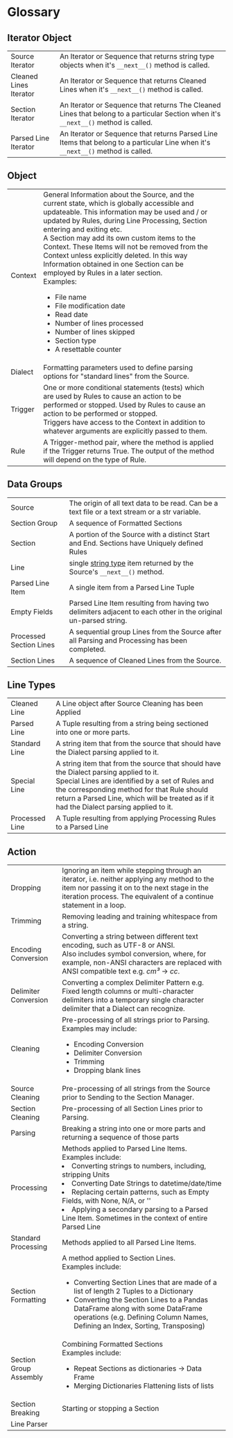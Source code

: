 # Glossary

## Iterator Object

<table>
<tr><td>Source Iterator</td>
  <td>An Iterator or Sequence that returns string type objects when it's
  <code>__next__()</code> method is called.</td></tr>
<tr><td>Cleaned Lines Iterator</td>
  <td>An Iterator or Sequence that returns Cleaned Lines when it's
  <code>__next__()</code> method is called.</td></tr>
<tr><td>Section Iterator</td>
  <td>An Iterator or Sequence that returns The Cleaned Lines that belong to a
  particular Section when it's
  <code>__next__()</code> method is called.</td></tr>
<tr><td>Parsed Line Iterator</td>
  <td>An Iterator or Sequence that returns Parsed Line Items that belong to a
  particular Line when it's
  <code>__next__()</code> method is called.</td></tr>
</table>

## Object

<table>
<tr><td>Context</td>
  <td>General Information about the Source, and the current state, which is
    globally accessible and updateable. This information may be used and / or
    updated by Rules, during Line Processing, Section entering and exiting
    etc.<br>
    A Section may add its own custom items to the Context. These Items will not
    be removed from the Context unless explicitly deleted. In this way
    Information obtained in one Section can be employed by Rules in a later
    section.<br>
    Examples:<br>
    <ul>
    <li>File name
    <li>File modification date
    <li>Read date
    <li>Number of lines processed
    <li>Number of lines skipped
    <li>Section type
    <li>A resettable counter
    </ul></td></tr>
<tr><td>Dialect</td>
  <td>Formatting parameters used to define parsing options for "standard lines"
  from the Source.</td><td>
 <tr><td>Trigger</td>
   <td>One or more conditional statements (tests) which are used by Rules to
     cause an action to be performed or stopped. Used by Rules to cause an
     action to be performed or stopped.<br>
     Triggers have access to the Context in addition to whatever arguments are
     explicitly passed to them.</td></tr>
  <tr><td>Rule</td>
    <td>A Trigger-method pair, where the method is applied if the Trigger
      returns True. The output of the method will depend on the type of
      Rule.</td><td>
</table>

## Data Groups

<table>
<tr><td>Source</td>
  <td>The origin of all text data to be read. Can be a text file or a text
    stream or a str variable.</td></tr>
<tr><td>Section Group</td>
  <td>A sequence of Formatted Sections</td></tr>
<tr><td>Section</td>
  <td>A portion of the Source with a distinct Start and End. Sections have
    Uniquely defined Rules</td></tr>
<tr><td>Line</td>
  <td>single <u>string type</u> item returned by the Source's
    <code>__next__()</code> method.</td></tr>
<tr><td>Parsed Line Item</td>
  <td>A single item from a Parsed Line Tuple</td></tr>
<tr><td>Empty Fields</td>
  <td>Parsed Line Item resulting from having two delimiters adjacent to each
    other in the original un-parsed string.</td></tr>
<tr><td>Processed Section Lines</td>
  <td>A sequential group Lines from the Source after all Parsing and Processing
    has been completed.</td></tr>
<tr><td>Section Lines</td>
  <td>A sequence of Cleaned Lines from the Source.</td></tr>
</table>

## Line Types

<table>
<tr><td>Cleaned Line</td>
  <td>A Line object after Source Cleaning has been Applied</td></tr>
<tr><td>Parsed Line</td>
  <td>A Tuple resulting from a string being sectioned into one or more
    parts.</td></tr>
<tr><td>Standard Line</td>
  <td>A string item that from the source that should have the Dialect parsing
    applied to it.</td></tr>
<tr><td>Special Line</td>
  <td>A string item that from the source that should have the Dialect parsing
    applied to it.<br>
    Special Lines are identified by a set of Rules and the corresponding method
    for that Rule should return a Parsed Line, which will be treated as if it
    had the Dialect parsing applied to it.</td></tr>
<tr><td>Processed Line</td>
<td>A Tuple resulting from applying Processing Rules to a Parsed Line</td></tr>
</table>

## Action

<table>
<tr><td>Dropping</td>
  <td>Ignoring an item while stepping through an iterator, i.e. neither
    applying any method to the item nor passing it on to the next stage in the
    iteration process. The equivalent of a continue statement in a
    loop.</td></tr>
<tr><td>Trimming</td>
  <td>Removing leading and training whitespace from a string.</td></tr>
<tr><td>Encoding Conversion </td>
<td>Converting a string between different text encoding, such as
  UTF-8 or ANSI.<br>
  Also includes symbol conversion, where, for example, non-ANSI characters are
  replaced with ANSI compatible text e.g. <i>cm³</i> → <i>cc</i>.</td></tr>
<tr><td>Delimiter Conversion</td>
  <td>Converting a complex Delimiter Pattern e.g. Fixed length columns or
    multi-character delimiters into a temporary single character delimiter that
    a Dialect can recognize.</td></tr>
<tr><td>Cleaning</td>
  <td>Pre-processing of all strings prior to Parsing.<br>
    Examples may include:<br>
      <ul>
      <li>Encoding Conversion
      <li>Delimiter Conversion
      <li>Trimming
      <li>Dropping blank lines
      </ul></td></tr>
<tr><td>Source Cleaning</td>
  <td>Pre-processing of all strings from the Source prior to Sending to the
    Section Manager.</td></tr>
<tr><td>Section Cleaning</td>
  <td>Pre-processing of all Section Lines prior to Parsing.</td></tr>
<tr><td>Parsing</td>
  <td>Breaking a string into one or more parts and returning a sequence of
    those parts</td></tr>
<tr><td>Processing</td>
  <td>Methods applied to Parsed Line Items.<br>
    Examples include:<br>
      <li>Converting strings to numbers, including, stripping Units
      <li>Converting Date Strings to datetime/date/time
      <li>Replacing certain patterns, such as Empty Fields, with
        None, N/A, or ''
      <li>Applying a secondary parsing to a Parsed Line Item.
      </ul>
    Sometimes in the context of entire Parsed Line</td></tr>
<tr><td>Standard Processing</td>
  <td>Methods applied to all Parsed Line Items.</td></tr>
<tr><td>Section Formatting</td>
  <td>A method applied to Section Lines.<br>
    Examples include:<br>
      <ul>
      <li>Converting Section Lines that are made of a list of length 2 Tuples
        to a Dictionary
      <li>Converting the Section Lines to a Pandas DataFrame along with some
        DataFrame operations (e.g. Defining Column Names, Defining an Index,
        Sorting, Transposing)
        </ul></td></tr>
<tr><td>Section Group Assembly</td>
  <td>Combining Formatted Sections <br>
    Examples include:<br>
      <ul>
      <li>Repeat Sections as dictionaries → Data Frame
      <li>Merging Dictionaries
      <lu>Flattening lists of lists
      </ul></td></tr>
<tr><td>Section Breaking</td><td>Starting or stopping a Section</td></tr>
<tr><td>Line Parser</td><td></td></tr>
</table>
